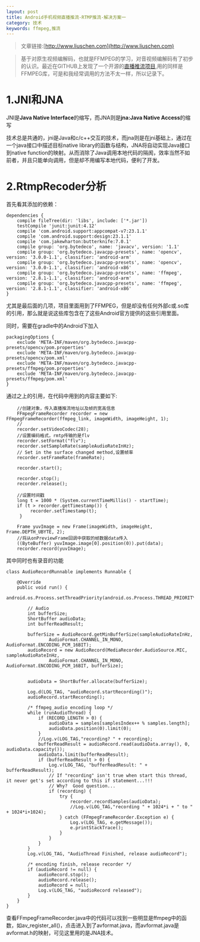 ```yaml
---
layout: post
title: Android手机视频直播推流-RTMP推流-解决方案一
category: 技术
keywords: ffmpeg,推流
---
```



>文章链接:[http://www.liuschen.com](http://www.liuschen.com)


>基于对原生视频编解码，也就是FFMPEG的学习，对音视频编解码有了初步的认识。最近在GITHUB上发现了一个开源的[直播推流项目](https://github.com/beautifulSoup/RtmpRecoder/tree/master),用的同样是FFMPEG库，可是和我经常调用的方法不太一样，所以记录下。


# 1.JNI和JNA

JNI是**Java Native Interface**的缩写，而JNA则是**jna:Java Native Access**的缩写

技术总是共通的，jni是Java和c/c++交互的技术，而jna则是在jni基础上，通过在一个java接口中描述目标native library的函数与结构，JNA将自动实现Java接口到native function的映射。从而消除了Java调用本地代码的隔阂，效率当然不如前者，并且只能单向调用，但是却不用编写本地代码，便利了开发。


# 2.RtmpRecoder分析

首先看其添加的依赖：

	dependencies {
    	compile fileTree(dir: 'libs', include: ['*.jar'])
    	testCompile 'junit:junit:4.12'
    	compile 'com.android.support:appcompat-v7:23.1.1'
   	 	compile 'com.android.support:design:23.1.1'
    	compile 'com.jakewharton:butterknife:7.0.1'
    	compile group: 'org.bytedeco', name: 'javacv', version: '1.1'
    	compile group: 'org.bytedeco.javacpp-presets', name: 'opencv', version: '3.0.0-1.1', classifier: 'android-arm'
    	compile group: 'org.bytedeco.javacpp-presets', name: 'opencv', version: '3.0.0-1.1', classifier: 'android-x86'
    	compile group: 'org.bytedeco.javacpp-presets', name: 'ffmpeg', version: '2.8.1-1.1', classifier: 'android-arm'
    	compile group: 'org.bytedeco.javacpp-presets', name: 'ffmpeg', version: '2.8.1-1.1', classifier: 'android-x86'
	}




尤其是最后面的几项，项目里面用到了FFMPEG，但是却没有任何外部c或.so库的引用，那么就是说这些库包含在了这些Android官方提供的这些引用里面。

同时，需要在gradle中的Android下加入

	packagingOptions {
        exclude 'META-INF/maven/org.bytedeco.javacpp-presets/opencv/pom.properties'
        exclude 'META-INF/maven/org.bytedeco.javacpp-presets/opencv/pom.xml'
        exclude 'META-INF/maven/org.bytedeco.javacpp-presets/ffmpeg/pom.properties'
        exclude 'META-INF/maven/org.bytedeco.javacpp-presets/ffmpeg/pom.xml'
    }



通过之上的引用，在代码中用到的内容主要如下:

		//创建对象，传入直播推流地址以及帧的宽高信息
		FFmpegFrameRecorder recorder = new FFmpegFrameRecorder(ffmpeg_link, imageWidth, imageHeight, 1);
		//
        recorder.setVideoCodec(28);
		//设置编码格式，rmtp传输的是flv
        recorder.setFormat("flv");
        recorder.setSampleRate(sampleAudioRateInHz);
        // Set in the surface changed method,设置帧率
        recorder.setFrameRate(frameRate);
		
		recorder.start();
		
		recorder.stop();
        recorder.release();

		//设置时间戳
		long t = 1000 * (System.currentTimeMillis() - startTime);
        if (t > recorder.getTimestamp()) {
             recorder.setTimestamp(t);
         }
		
		Frame yuvImage = new Frame(imageWidth, imageHeight, Frame.DEPTH_UBYTE, 2);
		//将从onPreviewFrame回调中获取的帧数据data传入
		((ByteBuffer) yuvImage.image[0].position(0)).put(data);
		recorder.record(yuvImage);


其中同时也有录音的功能

	class AudioRecordRunnable implements Runnable {

        @Override
        public void run() {
            android.os.Process.setThreadPriority(android.os.Process.THREAD_PRIORITY_URGENT_AUDIO);

            // Audio
            int bufferSize;
            ShortBuffer audioData;
            int bufferReadResult;

            bufferSize = AudioRecord.getMinBufferSize(sampleAudioRateInHz,
                    AudioFormat.CHANNEL_IN_MONO, AudioFormat.ENCODING_PCM_16BIT);
            audioRecord = new AudioRecord(MediaRecorder.AudioSource.MIC, sampleAudioRateInHz,
                    AudioFormat.CHANNEL_IN_MONO, AudioFormat.ENCODING_PCM_16BIT, bufferSize);

            
            audioData = ShortBuffer.allocate(bufferSize);

            Log.d(LOG_TAG, "audioRecord.startRecording()");
            audioRecord.startRecording();

            /* ffmpeg_audio encoding loop */
            while (runAudioThread) {
                if (RECORD_LENGTH > 0) {
                    audioData = samples[samplesIndex++ % samples.length];
                    audioData.position(0).limit(0);
                }
                //Log.v(LOG_TAG,"recording? " + recording);
                bufferReadResult = audioRecord.read(audioData.array(), 0, audioData.capacity());
                audioData.limit(bufferReadResult);
                if (bufferReadResult > 0) {
                    Log.v(LOG_TAG, "bufferReadResult: " + bufferReadResult);
                    // If "recording" isn't true when start this thread, it never get's set according to this if statement...!!!
                    // Why?  Good question...
                    if (recording) {
                        try {
                            recorder.recordSamples(audioData);
                            //Log.v(LOG_TAG,"recording " + 1024*i + " to " + 1024*i+1024);
                        } catch (FFmpegFrameRecorder.Exception e) {
                            Log.v(LOG_TAG, e.getMessage());
                            e.printStackTrace();
                        }
                    }
                }
            }
            Log.v(LOG_TAG, "AudioThread Finished, release audioRecord");

            /* encoding finish, release recorder */
            if (audioRecord != null) {
                audioRecord.stop();
                audioRecord.release();
                audioRecord = null;
                Log.v(LOG_TAG, "audioRecord released");
            }
        }
    }


查看FFmpegFrameRecorder.java中的代码可以找到一些明显是ffmpeg中的函数，如av_register_all()，点击进入到了avformat.java，而avformat.java是avformat.h的映射，可见这里用的是JNA技术。


